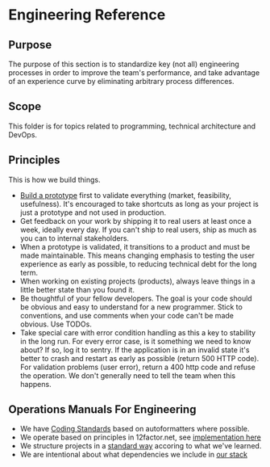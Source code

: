 
# Engineering Reference

## Purpose

The purpose of this section is to standardize key (not all) engineering processes in order to improve the team's performance, and take advantage of an experience curve by eliminating arbitrary process differences.

## Scope

This folder is for topics related to programming, technical architecture and DevOps.

## Principles

This is how we build things.

  * [Build a prototype](./PROTOTYPING.md) first to validate everything (market, feasibility, usefulness). It's encouraged to take shortcuts as long as your project is just a prototype and not used in production.
  * Get feedback on your work by shipping it to real users at least once a week, ideally every day. If you can't ship to real users, ship as much as you can to internal stakeholders.
  * When a prototype is validated, it transitions to a product and must be made maintainable. This means changing emphasis to testing the user experience as early as possible, to reducing technical debt for the long term.
  * When working on existing projects (products), always leave things in a little better state than you found it.
  * Be thoughtful of your fellow developers. The goal is your code should be obvious and easy to understand for a new programmer. Stick to conventions, and use comments when your code can't be made obvious. Use TODOs.
  * Take special care with error condition handling as this a key to stability in the long run. For every error case, is it something we need to know about? If so, log it to sentry. If the application is in an invalid state it's better to crash and restart as early as possible (return 500 HTTP code). For validation problems (user error), return a 400 http code and refuse the operation. We don't generally need to tell the team when this happens.



## Operations Manuals For Engineering

  * We have [Coding Standards](./CODING_STANDARDS.md) based on autoformatters where possible.
  * We operate based on principles in 12factor.net, see [implementation here](./OPERATIONS.md)
  * We structure projects in a [standard way](./CODE_PROJECT_STANDARDS.md) accoring to what we've learned.
  * We are intentional about what dependencies we include in [our stack](./STACK_CHOICES.md)
